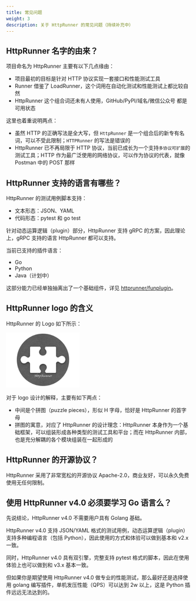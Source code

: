 ```yaml
---
title: 常见问题
weight: 3
description: 关于 HttpRunner 的常见问题（持续补充中）
---
```


## HttpRunner 名字的由来？

项目命名为 HttpRunner 主要有以下几点缘由：

- 项目最初的目标是针对 HTTP 协议实现一套接口和性能测试工具
- Runner 借鉴了 LoadRunner，这个词用在自动化测试和性能测试上都比较自然
- HttpRunner 这个组合词还未有人使用，GitHub/PyPI/域名/微信公众号 都是可用状态

这里也着重说明两点：

- 虽然 HTTP 的正确写法是全大写，但 `HttpRunner` 是一个组合后的新专有名词，可以不受此限制；`HTTPRunner` 的写法是错误的
- HttpRunner 已不再局限于 HTTP 协议，当前已成长为一个支持`多协议可扩展`的测试工具；HTTP 作为最广泛使用的网络协议，可以作为协议的代表，就像 Postman 中的 POST 那样

## HttpRunner 支持的语言有哪些？

HttpRunner 的测试用例脚本支持：

- 文本形态：JSON、YAML
- 代码形态：pytest 和 go test

针对动态运算逻辑（plugin）部分，HttpRunner 支持 gRPC 的方案，因此理论上，gRPC 支持的语言 HttpRunner 都可以支持。

当前已支持的插件语言：

- Go
- Python
- Java（计划中）

这部分能力已经单独抽离出了一个基础组件，详见 [httprunner/funplugin]。


## HttpRunner logo 的含义

HttpRunner 的 Logo 如下所示：

<img src="/image/logo.png" alt="HttpRunner Logo" width="200">

对于 logo 设计的解释，主要有如下两点：

- 中间是个拼图（puzzle pieces），形似 H 字母，恰好是 HttpRunner 的首字母
- 拼图的寓意，对应了 HttpRunner 的设计理念：HttpRunner 本身作为一个基础框架，可以组装形成各种类型的测试工具和平台；而在 HttpRunner 内部，也是充分解耦的各个模块组装在一起形成的

## HttpRunner 的开源协议？

HttpRunner 采用了非常宽松的开源协议 Apache-2.0，商业友好，可以永久免费使用无任何限制。

## 使用 HttpRunner v4.0 必须要学习 Go 语言么？

先说结论，HttpRunner v4.0 不需要用户具有 Golang 基础。

HttpRunner v4.0 支持 JSON/YAML 格式的测试用例，动态运算逻辑（plugin）支持多种编程语言（包括 Python），因此使用的方式和体验可以做到基本和 v2.x 一致。

同时，HttpRunner v4.0 具有双引擎，完整支持 pytest 格式的脚本，因此在使用体验上也可以做到和 v3.x 基本一致。

但如果你是期望使用 HttpRunner v4.0 做专业的性能测试，那么最好还是选择使用 golang 编写插件，单机发压性能（QPS）可以达到 2w 以上，这是 Python 插件远远无法达到的。


[httprunner/funplugin]: https://github.com/httprunner/funplugin